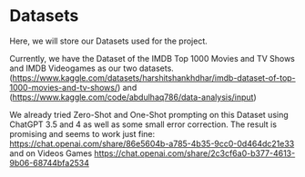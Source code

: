 # Datasets

Here, we will store our Datasets used for the project.

Currently, we have the Dataset of the IMDB Top 1000 Movies and TV Shows and IMDB Videogames as our two datasets. (https://www.kaggle.com/datasets/harshitshankhdhar/imdb-dataset-of-top-1000-movies-and-tv-shows/) and
(https://www.kaggle.com/code/abdulhaq786/data-analysis/input)


We already tried Zero-Shot and One-Shot prompting on this Dataset using ChatGPT 3.5 and 4 as well as some small error correction. The result is promising and seems to work just fine: https://chat.openai.com/share/86e5604b-a785-4b35-9cc0-0d464dc21e33 and on Videos Games https://chat.openai.com/share/2c3cf6a0-b377-4613-9b06-68744bfa2534
